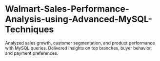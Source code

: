 # Walmart-Sales-Performance-Analysis-using-Advanced-MySQL-Techniques
Analyzed sales growth, customer segmentation, and product performance with MySQL queries. Delivered insights on top branches, buyer behavior, and payment preferences.
